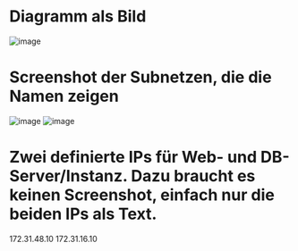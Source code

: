 # **Diagramm als Bild**
![image](https://github.com/user-attachments/assets/69e1ec83-a4cd-4953-a99e-8c5b8b10562c)


# Screenshot der Subnetzen, die die Namen zeigen

![image](https://github.com/user-attachments/assets/e591eed5-85a1-41a0-86ab-ddb73e0fe46d)
![image](https://github.com/user-attachments/assets/612257df-f1b2-4934-973b-b2b24f3c169f)

# Zwei definierte IPs für Web- und DB-Server/Instanz. Dazu braucht es keinen Screenshot, einfach nur die beiden IPs als Text.
172.31.48.10
172.31.16.10
